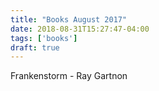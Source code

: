 ```yaml
---
title: "Books August 2017"
date: 2018-08-31T15:27:47-04:00
tags: ['books']
draft: true
---
```


Frankenstorm - Ray Gartnon